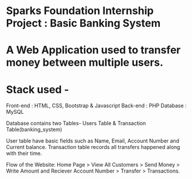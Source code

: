 # Sparks Foundation Internship Project : Basic Banking System

# A Web Application used to transfer money between multiple users.

# Stack used - 
Front-end : HTML, CSS, Bootstrap & Javascript 
Back-end : PHP Database : MySQL

Database contains two Tables- Users Table & Transaction Table(banking_system)

User table have basic fields such as Name, Email, Account Number and Current balance. 
Transaction table records all transfers happened along with their time. 

Flow of the Website: Home Page > View All Customers > Send Money > Write Amount and Reciever Account Number > Transfer > Transactions.

